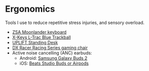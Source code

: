 # Ergonomics

Tools I use to reduce repetitive stress injuries, and sensory overload.

- [ZSA Moonlander keyboard](https://www.zsa.io/moonlander/)
- [X-Keys L-Trac Blue Trackball](https://xkeys.com/l-tracblu.html)
- [UPLIFT Standing Desk](https://www.upliftdesk.com/uplift-v2-standing-desk-v2-or-v2-commercial/)
- [DX Racer Racing Series gaming chair](https://www.dxracer.com/collections/gaming-chairs/formula-and-racing-series/oh-rv131-nw)
- Active noise cancelling (ANC) earbuds:
	- Android: [Samsung Galaxy Buds 2](https://screenrant.com/samsung-galaxy-buds-2-announce-specs-price-release/)
	- iOS: [Beats Studio Buds or Airpods](https://screenrant.com/apple-airpods-3-beats-studio-buds-comparison/)
<!--stackedit_data:
eyJoaXN0b3J5IjpbLTEyNTcwMTg4MjIsMzU0Nzg2OTM4XX0=
-->